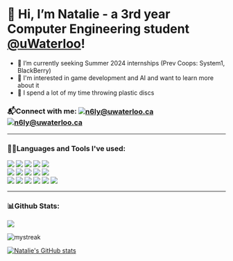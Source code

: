 # 👋 Hi, I’m Natalie - a 3rd year Computer Engineering student [@uWaterloo](https://github.com/uWaterloo)!
- 👀 I’m currently seeking Summer 2024 internships (Prev Coops: System1, BlackBerry)
- 🌱 I'm interested in game development and AI and want to learn more about it
- 🥏 I spend a lot of my time throwing plastic discs

<h3> 📬Connect with me: <a href="https://linkedin.com/in/natalie-ly-/" target="blank"><img align="center" src="https://img.shields.io/badge/linkedin%20-%230077B5.svg?&style=for-the-badge&logo=linkedin&logoColor=white" alt="n6ly@uwaterloo.ca" /></a> <a href="mailto:n6ly@uwaterloo.ca" target="_blank"> <img align="center" src="https://img.shields.io/badge/email-%230078D4.svg?&style=for-the-badge&logo=microsoft-outlook&logoColor=white" alt="n6ly@uwaterloo.ca"></a>  </h3>

***

<h3> 👩‍💻Languages and Tools I've used: </h3>
<p align="center">
<div>
      <img src="https://img.shields.io/badge/C%20-%2300599C.svg?&style=for-the-badge&logo=C&logoColor=white"/>
      <img src="https://img.shields.io/badge/C++%20-%2300599C.svg?&style=for-the-badge&logo=c%2B%2B&logoColor=white"/>
      <img src="https://img.shields.io/badge/python%20-%2314354C.svg?&style=for-the-badge&logo=python&logoColor=white"/>
      <img src="https://img.shields.io/badge/Java-007396?style=for-the-badge&logo=java&logoColor=white"/>
      <img src="https://img.shields.io/badge/YAML-000000?style=for-the-badge&logo=yaml&logoColor=white"/>
</div>
<div>
      <img src="https://img.shields.io/badge/JavaScript-323330?style=for-the-badge&logo=javascript&logoColor=F7DF1E"/>
      <img src="https://img.shields.io/badge/TypeScript-3178C6?style=for-the-badge&logo=typescript&logoColor=white"/>
      <img src="https://img.shields.io/badge/React-20232A?style=for-the-badge&logo=react&logoColor=61DAFB"/>
      <img src="https://img.shields.io/badge/HTML5-E34F26?style=for-the-badge&logo=html5&logoColor=white"/>
      <img src="https://img.shields.io/badge/CSS3-1572B6?style=for-the-badge&logo=css3&logoColor=white"/>
</div>
<div>
      <img src="https://img.shields.io/badge/Git-F05032?style=for-the-badge&logo=git&logoColor=white"/>
      <img src="https://img.shields.io/badge/npm-CB3837?style=for-the-badge&logo=npm&logoColor=white"/>
      <img src="https://img.shields.io/badge/Microsoft%20Azure-0089D6?style=for-the-badge&logo=microsoftazure&logoColor=white"/>
      <img src="https://img.shields.io/badge/Playwright%20Test-34495E?style=for-the-badge&logo=playwright&logoColor=white"/>
      <img src="https://img.shields.io/badge/Jenkins-D24939?style=for-the-badge&logo=jenkins&logoColor=white"/>
      <img src="https://img.shields.io/badge/AWS%20S3-569A31?style=for-the-badge&logo=amazonaws&logoColor=white"/>
</div>
</p>

***
### 📊Github Stats:
![](https://komarev.com/ghpvc/?username=natalie-ly&color=blue)

<img src="https://github-readme-streak-stats.herokuapp.com/?user=natalie-ly&theme=tokyonight" alt="mystreak"/>

[![Natalie's GitHub stats](https://github-readme-stats.vercel.app/api?username=natalie-ly)](https://github.com/natalie-ly/github-readme-stats)

<!---
natalie-ly/natalie-ly is a ✨ special ✨ repository because its `README.md` (this file) appears on your GitHub profile.
You can click the Preview link to take a look at your changes.
to display top languages used: [![Top Langs](https://github-readme-stats.vercel.app/api/top-langs/?username=natalie-ly&layout=compact)](https://github.com/anuraghazra/github-readme-stats)
coding languages and tools icons: 
![image](https://github.com/natalie-ly/natalie-ly/assets/144157865/eeda204c-de95-4609-b0e5-3c26aefe87f6)
![image](https://github.com/natalie-ly/natalie-ly/assets/144157865/11f0b872-438f-485e-9a06-808d9c823fcc)
![image](https://github.com/natalie-ly/natalie-ly/assets/144157865/8d02fbc2-5eee-43ec-8628-7b3a7f2abcdd)
![image](https://github.com/natalie-ly/natalie-ly/assets/144157865/6b24cfc9-8717-4e3f-a6e3-8f30036d3583)
![image](https://github.com/natalie-ly/natalie-ly/assets/144157865/fc4e56fa-9483-44ce-b4ac-be904583b70d)
![image](https://github.com/natalie-ly/natalie-ly/assets/144157865/a9751298-75cc-4fa3-a039-a976e7162f26)
![image](https://github.com/natalie-ly/natalie-ly/assets/144157865/193c650b-ccec-428e-b1d6-3e704201525e)
![image](https://github.com/natalie-ly/natalie-ly/assets/144157865/21644189-0435-40d0-8bd9-de93cf6c8c58)
![image](https://github.com/natalie-ly/natalie-ly/assets/144157865/53ca40b4-2b1f-4559-b254-e897f5f34656)
![image](https://github.com/natalie-ly/natalie-ly/assets/144157865/ed9ba182-3a36-48e2-af58-bf116397871e)
--->
